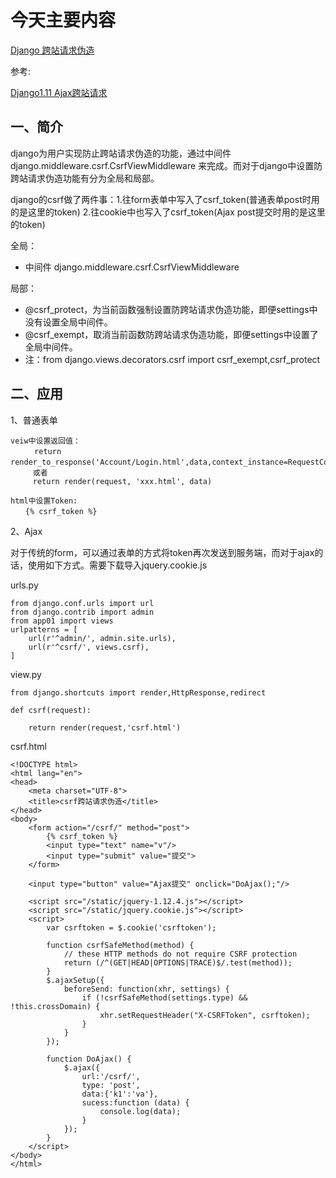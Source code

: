# 今天主要内容
[Django 跨站请求伪造]()

参考:

[Django1.11 Ajax跨站请求](https://docs.djangoproject.com/en/1.11/ref/csrf/#ajax)

## 一、简介

django为用户实现防止跨站请求伪造的功能，通过中间件 django.middleware.csrf.CsrfViewMiddleware 来完成。而对于django中设置防跨站请求伪造功能有分为全局和局部。

django的csrf做了两件事：1.往form表单中写入了csrf_token(普通表单post时用的是这里的token) 2.往cookie中也写入了csrf_token(Ajax post提交时用的是这里的token)

全局：
- 中间件 django.middleware.csrf.CsrfViewMiddleware

局部：
- @csrf_protect，为当前函数强制设置防跨站请求伪造功能，即便settings中没有设置全局中间件。
- @csrf_exempt，取消当前函数防跨站请求伪造功能，即便settings中设置了全局中间件。
- 注：from django.views.decorators.csrf import csrf_exempt,csrf_protect

## 二、应用
1、普通表单
```
veiw中设置返回值：
　　  return render_to_response('Account/Login.html',data,context_instance=RequestContext(request))　　
     或者
     return render(request, 'xxx.html', data)
   
html中设置Token:
　　{% csrf_token %}
```
2、Ajax

对于传统的form，可以通过表单的方式将token再次发送到服务端，而对于ajax的话，使用如下方式。需要下载导入jquery.cookie.js

urls.py
```
from django.conf.urls import url
from django.contrib import admin
from app01 import views
urlpatterns = [
    url(r'^admin/', admin.site.urls),
    url(r'^csrf/', views.csrf),
]
```
view.py
```
from django.shortcuts import render,HttpResponse,redirect

def csrf(request):

    return render(request,'csrf.html')
```
csrf.html
```
<!DOCTYPE html>
<html lang="en">
<head>
    <meta charset="UTF-8">
    <title>csrf跨站请求伪造</title>
</head>
<body>
    <form action="/csrf/" method="post">
        {% csrf_token %}
        <input type="text" name="v"/>
        <input type="submit" value="提交">
    </form>

    <input type="button" value="Ajax提交" onclick="DoAjax();"/>

    <script src="/static/jquery-1.12.4.js"></script>
    <script src="/static/jquery.cookie.js"></script>
    <script>
        var csrftoken = $.cookie('csrftoken');

        function csrfSafeMethod(method) {
            // these HTTP methods do not require CSRF protection
            return (/^(GET|HEAD|OPTIONS|TRACE)$/.test(method));
        }
        $.ajaxSetup({
            beforeSend: function(xhr, settings) {
                if (!csrfSafeMethod(settings.type) && !this.crossDomain) {
                    xhr.setRequestHeader("X-CSRFToken", csrftoken);
                }
            }
        });

        function DoAjax() {
            $.ajax({
                url:'/csrf/',
                type: 'post',
                data:{'k1':'va'},
                sucess:function (data) {
                    console.log(data);
                }
            });
        }
    </script>
</body>
</html>
```
